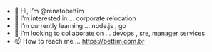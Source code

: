 - 👋 Hi, I’m @renatobettim
- 👀 I’m interested in ... corporate relocation
- 🌱 I’m currently learning ... node.js , go
- 💞️ I’m looking to collaborate on ... devops , sre, manager services
- 📫 How to reach me ... https://bettim.com.br

<!---
renatobettim/renatobettim is a ✨ special ✨ repository because its `README.md` (this file) appears on your GitHub profile.
You can click the Preview link to take a look at your changes.
--->
